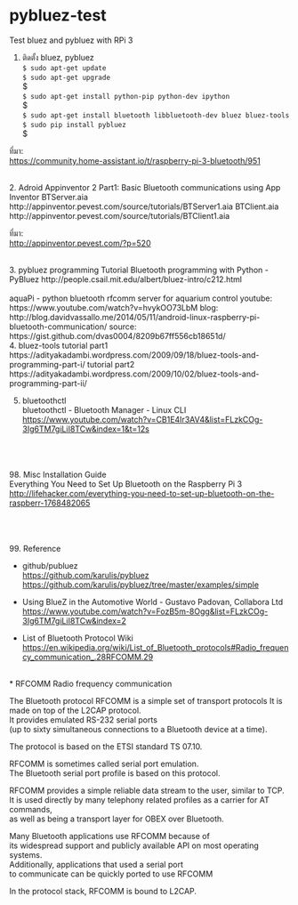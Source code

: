 # pybluez-test
Test bluez and pybluez with RPi 3  

1. ติดตั้ง bluez, pybluez  
`$ sudo apt-get update`    
`$ sudo apt-get upgrade`    
$  
`$ sudo apt-get install python-pip python-dev ipython`  
$  
`$ sudo apt-get install bluetooth libbluetooth-dev bluez bluez-tools`  
`$ sudo pip install pybluez`  
$  
  
ที่มา:   
https://community.home-assistant.io/t/raspberry-pi-3-bluetooth/951  
  
<br>  
2. Adroid Appinventor 2  
Part1: Basic Bluetooth communications using App Inventor  
BTServer.aia   
 http://appinventor.pevest.com/source/tutorials/BTServer1.aia  
BTClient.aia  
 http://appinventor.pevest.com/source/tutorials/BTClient1.aia  
  
ที่มา:    
http://appinventor.pevest.com/?p=520   

<br>
3. pybluez programming  
Tutorial Bluetooth programming with Python - PyBluez  
http://people.csail.mit.edu/albert/bluez-intro/c212.html  
<br>
<br>
aquaPi - python bluetooth rfcomm server for aquarium control  
youtube:  
https://www.youtube.com/watch?v=hvykOO73LbM  
blog:  
http://blog.davidvassallo.me/2014/05/11/android-linux-raspberry-pi-bluetooth-communication/  
source:  
https://gist.github.com/dvas0004/8209b67ff556cb18651d/  

<br>
4. bluez-tools  
tutorial part1  
https://adityakadambi.wordpress.com/2009/09/18/bluez-tools-and-programming-part-i/   
tutorial part2  
https://adityakadambi.wordpress.com/2009/10/02/bluez-tools-and-programming-part-ii/  

5. bluetoothctl  
bluetoothctl - Bluetooth Manager - Linux CLI  
https://www.youtube.com/watch?v=CB1E4Ir3AV4&list=FLzkCOg-3Ig6TM7giLiI8TCw&index=1&t=12s  
  


<br><br>  
98. Misc Installation Guide   
Everything You Need to Set Up Bluetooth on the Raspberry Pi 3  
http://lifehacker.com/everything-you-need-to-set-up-bluetooth-on-the-raspberr-1768482065  
  

<br><br>  
99. Reference
* github/publuez  
https://github.com/karulis/pybluez  
https://github.com/karulis/pybluez/tree/master/examples/simple  

*  Using BlueZ in the Automotive World - Gustavo Padovan, Collabora Ltd  
https://www.youtube.com/watch?v=FozB5m-8Ogg&list=FLzkCOg-3Ig6TM7giLiI8TCw&index=2  
  
* List of Bluetooth Protocol Wiki  
https://en.wikipedia.org/wiki/List_of_Bluetooth_protocols#Radio_frequency_communication_.28RFCOMM.29  

<br>
* RFCOMM  
Radio frequency communication  
  
The Bluetooth protocol RFCOMM is a simple set of transport protocols
It is made on top of the L2CAP protocol.   
It provides emulated RS-232 serial ports  
(up to sixty simultaneous connections to a Bluetooth device at a time).  
  
The protocol is based on the ETSI standard TS 07.10.  
  
RFCOMM is sometimes called serial port emulation.  
The Bluetooth serial port profile is based on this protocol.  
  
RFCOMM provides a simple reliable data stream to the user, similar to TCP.  
It is used directly by many telephony related profiles as a carrier for AT commands,  
as well as being a transport layer for OBEX over Bluetooth.  
  
Many Bluetooth applications use RFCOMM because of  
its widespread support and publicly available API on most operating systems.  
Additionally, applications that used a serial port  
to communicate can be quickly ported to use RFCOMM
  
In the protocol stack, RFCOMM is bound to L2CAP.  
